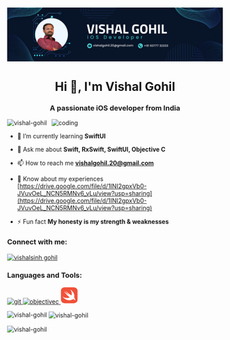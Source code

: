 ![logo](https://raw.githubusercontent.com/vishal-gohil/vishal-gohil/refs/heads/main/Navy%20Blue%20Geometric%20Technology%20LinkedIn%20Banner.png)
<h1 align="center">Hi 👋, I'm Vishal Gohil</h1>
<h3 align="center">A passionate iOS developer from India</h3>

<img align="right" alt="coding" width="400" src="https://user-images.githubusercontent.com/55389276/140866485-8fb1c876-9a8f-4d6a-98dc-08c4981eaf70.gif">

<p align="left"> <img src="https://komarev.com/ghpvc/?username=vishal-gohil&label=Profile%20views&color=0e75b6&style=flat" alt="vishal-gohil" /> </p>

- 🌱 I’m currently learning **SwiftUI**

- 💬 Ask me about **Swift, RxSwift, SwiftUI, Objective C**

- 📫 How to reach me **vishalgohil.20@gmail.com**

- 📄 Know about my experiences [https://drive.google.com/file/d/1INI2gpxVb0-JVuvOeL_NCN5RMNv6_vLu/view?usp=sharing](https://drive.google.com/file/d/1INI2gpxVb0-JVuvOeL_NCN5RMNv6_vLu/view?usp=sharing)

- ⚡ Fun fact **My honesty is my strength & weaknesses**

<h3 align="left">Connect with me:</h3>
<p align="left">
<a href="https://linkedin.com/in/vishalsinh gohil" target="blank"><img align="center" src="https://raw.githubusercontent.com/rahuldkjain/github-profile-readme-generator/master/src/images/icons/Social/linked-in-alt.svg" alt="vishalsinh gohil" height="30" width="40" /></a>
</p>

<h3 align="left">Languages and Tools:</h3>
<p align="left"> <a href="https://git-scm.com/" target="_blank" rel="noreferrer"> <img src="https://www.vectorlogo.zone/logos/git-scm/git-scm-icon.svg" alt="git" width="40" height="40"/> </a> <a href="https://developer.apple.com/library/archive/documentation/Cocoa/Conceptual/ProgrammingWithObjectiveC/Introduction/Introduction.html" target="_blank" rel="noreferrer"> <img src="https://www.vectorlogo.zone/logos/apple_objectivec/apple_objectivec-icon.svg" alt="objectivec" width="40" height="40"/> </a> <a href="https://developer.apple.com/swift/" target="_blank" rel="noreferrer"> <img src="https://raw.githubusercontent.com/devicons/devicon/master/icons/swift/swift-original.svg" alt="swift" width="40" height="40"/> </a> </p>

<p><img align="left" src="https://github-readme-stats.vercel.app/api/top-langs?username=vishal-gohil&show_icons=true&locale=en&layout=compact" alt="vishal-gohil" /></p>

<p>&nbsp;<img align="center" src="https://github-readme-stats.vercel.app/api?username=vishal-gohil&show_icons=true&locale=en" alt="vishal-gohil" /></p>

<p><img align="center" src="https://github-readme-streak-stats.herokuapp.com/?user=vishal-gohil&" alt="vishal-gohil" /></p>
